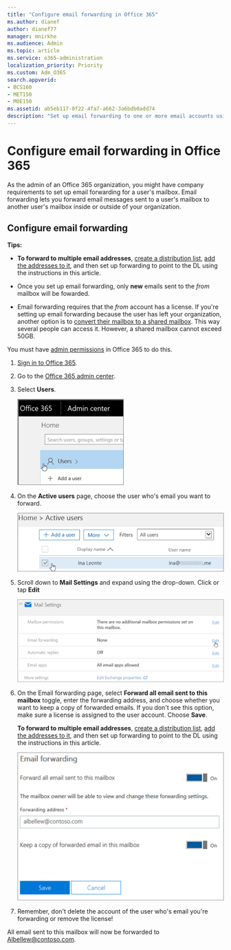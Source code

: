 ```yaml
---
title: "Configure email forwarding in Office 365"
ms.author: dianef
author: dianef77
manager: mnirkhe
ms.audience: Admin
ms.topic: article
ms.service: o365-administration
localization_priority: Priority
ms.custom: Adm_O365
search.appverid:
- BCS160
- MET150
- MOE150
ms.assetid: ab5eb117-0f22-4fa7-a662-3a6bdb0add74
description: "Set up email forwarding to one or more email accounts using Office365."
---
```


# Configure email forwarding in Office 365
  
As the admin of an Office 365 organization, you might have company requirements to set up email forwarding for a user's mailbox. Email forwarding lets you forward email messages sent to a user's mailbox to another user's mailbox inside or outside of your organization.
  
## Configure email forwarding

 **Tips:**
  
- **To forward to multiple email addresses**, [create a distribution list](../setup/create-distribution-lists.md), [add the addresses to it](add-user-or-contact-to-distribution-list.md), and then set up forwarding to point to the DL using the instructions in this article.
    
- Once you set up email forwarding, only **new** emails sent to the  *from*  mailbox will be fowarded. 
    
- Email forwarding requires that the  *from*  account has a license. If you're setting up email forwarding because the user has left your organization, another option is to [convert their mailbox to a shared mailbox](convert-user-mailbox-to-shared-mailbox.md). This way several people can access it. However, a shared mailbox cannot exceed 50GB. 
    
You must have [admin permissions](../add-users/about-admin-roles.md) in Office 365 to do this. 
  
1. [Sign in to Office 365](https://go.microsoft.com/fwlink/p/?LinkID=402333).
    
2. Go to the [ Office 365 admin center](../admin-overview/about-the-admin-center.md).
    
3. Select **Users**.
    
    ![Click on User.](../media/1596dc50-1d06-4b3a-83c3-2791d0856d6f.png)
  
4. On the **Active users** page, choose the user who's email you want to forward. 
    
    ![Choose a user.](../media/e103733a-dd8d-44e6-b36b-3ad5b2582140.png)
  
5. Scroll down to **Mail Settings** and expand using the drop-down. Click or tap **Edit**
    
    ![Chose Edit to configure email forwarding](../media/2e74ec77-681e-422f-905f-ffe15a1b80f1.png)
  
6. On the Email forwarding page, select **Forward all email sent to this mailbox** toggle, enter the forwarding address, and choose whether you want to keep a copy of forwarded emails. If you don't see this option, make sure a license is assigned to the user account. Choose **Save**.
    
    **To forward to multiple email addresses**, [create a distribution list](../setup/create-distribution-lists.md), [add the addresses to it](add-user-or-contact-to-distribution-list.md), and then set up forwarding to point to the DL using the instructions in this article.
    
    ![Enter forwarding email address](../media/9aa97b22-3951-4a9f-8483-231400d8821a.png)
  
7. Remember, don't delete the account of the user who's email you're forwarding or remove the license! 
    
All email sent to this mailbox will now be forwarded to Albellew@contoso.com.
  

